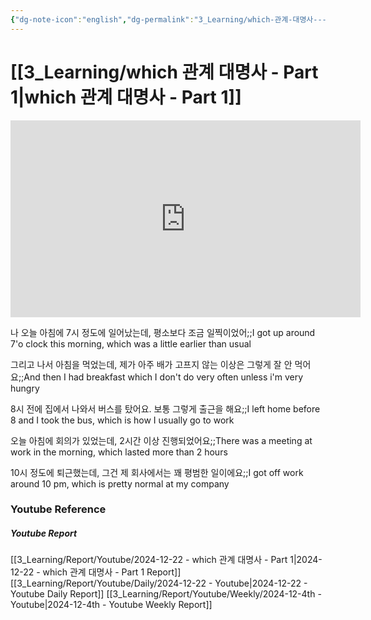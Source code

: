 ```yaml
---
{"dg-note-icon":"english","dg-permalink":"3_Learning/which-관계-대명사---Part-1","created-date":"2024-12-22 10:35:47 pm","date":"2024-12-22","type":"youtube","tags":["youtube","english","flashcards"],"aliases":null,"youtuber":"빨모쌤","channelName":"라이브 아카데미","link":"https://www.youtube.com/watch?v=NUwbOJP049U","img":"https://img.youtube.com/vi/NUwbOJP049U/0.jpg","dg-publish":true,"permalink":"/3_Learning/which-관계-대명사---Part-1/","dgPassFrontmatter":true,"noteIcon":"english"}
---
```


# [[3_Learning/which 관계 대명사 - Part 1\|which 관계 대명사 - Part 1]]


<div class="container-root"><span></span></div><div><div class="container-root"><iframe width="560" height="315" src="https://www.youtube.com/embed/NUwbOJP049U" title="YouTube video player" frameborder="0" allow="accelerometer; autoplay; clipboard-write; encrypted-media; gyroscope; picture-in-picture; web-share" allowfullscreen=""></iframe></div></div>

나 오늘 아침에 7시 정도에 일어났는데, 평소보다 조금 일찍이었어;;I got up around 7'o clock this morning, which was a little earlier than usual
<!--SR:!2024-12-31,4,270-->
그리고 나서 아침을 먹었는데, 제가 아주 배가 고프지 않는 이상은 그렇게 잘 안 먹어요;;And then I had breakfast which I don't do very often unless i'm very hungry
<!--SR:!2025-01-12,3,250-->
8시 전에 집에서 나와서 버스를 탔어요. 보통 그렇게 출근을 해요;;I left home before 8 and I took the bus, which is how I usually go to work
<!--SR:!2024-12-28,1,230-->
오늘 아침에 회의가 있었는데, 2시간 이상 진행되었어요;;There was a meeting at work in the morning, which lasted more than 2 hours
<!--SR:!2025-01-12,3,246-->
10시 정도에 퇴근했는데, 그건 제 회사에서는 꽤 평범한 일이에요;;I got off work around 10 pm, which is pretty normal at my company
<!--SR:!2024-12-28,1,230-->











### Youtube Reference
##### Youtube Report
[[3_Learning/Report/Youtube/2024-12-22 - which 관계 대명사 - Part 1\|2024-12-22 - which 관계 대명사 - Part 1 Report]]
[[3_Learning/Report/Youtube/Daily/2024-12-22 - Youtube\|2024-12-22 - Youtube Daily Report]]
[[3_Learning/Report/Youtube/Weekly/2024-12-4th - Youtube\|2024-12-4th - Youtube Weekly Report]]

